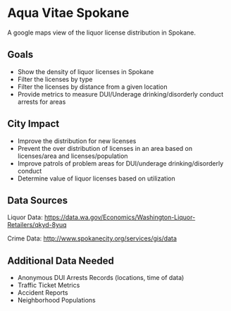 Aqua Vitae Spokane
==================

A google maps view of the liquor license distribution in Spokane.


Goals
-----

* Show the density of liquor licenses in Spokane
* Filter the licenses by type
* Filter the licenses by distance from a given location
* Provide metrics to measure DUI/Underage drinking/disorderly conduct arrests for areas

City Impact
-----------

* Improve the distribution for new licenses
* Prevent the over distribution of licenses in an area based on licenses/area and licenses/population
* Improve patrols of problem areas for DUI/underage drinking/disorderly conduct
* Determine value of liquor licenses based on utilization

Data Sources
------------

Liquor Data: https://data.wa.gov/Economics/Washington-Liquor-Retailers/qkyd-8yuq

Crime Data: http://www.spokanecity.org/services/gis/data

Additional Data Needed
----------------------

* Anonymous DUI Arrests Records (locations, time of data)
* Traffic Ticket Metrics
* Accident Reports
* Neighborhood Populations
